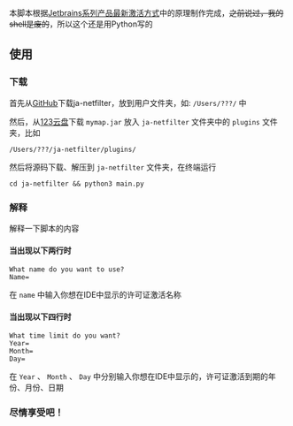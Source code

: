 本脚本根据[Jetbrains系列产品最新激活方式](https://www.xuzihao.com/posts/6aacb63a/)中的原理制作完成，~~之前说过，我的shell是废的~~，所以这个还是用Python写的
## 使用
### 下载
首先从[GitHub](https://github.com/ja-netfilter/ja-netfilter/releases)下载ja-netfilter，放到用户文件夹，如: `/Users/???/` 中

然后，从[123云盘](https://www.123pan.com/s/motA-zO6Rv)下载 `mymap.jar` 放入 `ja-netfilter` 文件夹中的 `plugins` 文件夹，比如
```
/Users/???/ja-netfilter/plugins/
```

然后将源码下载、解压到 `ja-netfilter` 文件夹，在终端运行
```
cd ja-netfilter && python3 main.py
```

### 解释
解释一下脚本的内容
#### 当出现以下两行时
```
What name do you want to use?
Name=
```
在 `name` 中输入你想在IDE中显示的许可证激活名称

#### 当出现以下四行时
```
What time limit do you want?
Year=
Month=
Day=
```
在 `Year` 、 `Month` 、 `Day` 中分别输入你想在IDE中显示的，许可证激活到期的年份、月份、日期

### 尽情享受吧！
